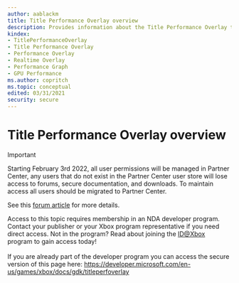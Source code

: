 ```yaml
---
author: aablackm
title: Title Performance Overlay overview
description: Provides information about the Title Performance Overlay tool on the console, which shows a frames per second (FPS) performance graph while titles are running on development consoles.
kindex:
- TitlePerformanceOverlay
- Title Performance Overlay
- Performance Overlay
- Realtime Overlay
- Performance Graph
- GPU Performance
ms.author: copritch
ms.topic: conceptual
edited: 03/31/2021
security: secure
---
```


# Title Performance Overlay overview
> [!IMPORTANT]
> Starting February 3rd 2022, all user permissions will be managed in Partner Center, any users that do not exist in the Partner Center user store will lose access to forums, secure documentation, and downloads. To maintain access all users should be migrated to Partner Center. <p></p>See this <a href="https://forums.xboxlive.com/articles/132187/breaking-change-user-access-for-forums-secure-docu.html">forum article</a> for more details.  

 Access to this topic requires membership in an NDA developer program. Contact your publisher or your Xbox program representative if you need direct access. Not in the program? Read about joining the <a href="https://www.xbox.com/Developers/id">ID@Xbox</a> program to gain access today!  <br/><br/>If you are already part of the developer program you can access the secure version of this page here: <a target="_blank" href="https://developer.microsoft.com/en-us/games/xbox/docs/gdk/titleperfoverlay">https://developer.microsoft.com/en-us/games/xbox/docs/gdk/titleperfoverlay</a>